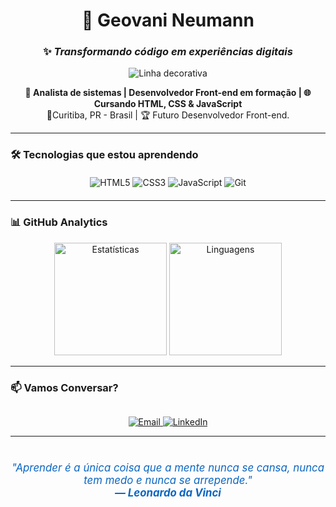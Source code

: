 <div align="center">
  
# 🚀 Geovani Neumann 

### ✨ _Transformando código em experiências digitais_

![Linha decorativa](https://i.imgur.com/dBaSKWF.gif)

**🎯 Analista de sistemas | Desenvolvedor Front-end em formação | 🌐 Cursando HTML, CSS & JavaScript**  
  📍Curitiba, PR - Brasil | 🏆 Futuro Desenvolvedor Front-end.

</div>

---

### 🛠 **Tecnologias que estou aprendendo**
<div align="center" style="margin: 20px 0;">
  <img src="https://img.shields.io/badge/HTML5-E34F26?style=for-the-badge&logo=html5&logoColor=white&logoWidth=30" alt="HTML5" />
  <img src="https://img.shields.io/badge/CSS3-1572B6?style=for-the-badge&logo=css3&logoColor=white" alt="CSS3" />
  <img src="https://img.shields.io/badge/JavaScript-F7DF1E?style=for-the-badge&logo=javascript&logoColor=black" alt="JavaScript" />
  <img src="https://img.shields.io/badge/Git-E44C30?style=for-the-badge&logo=git&logoColor=white" alt="Git" />
</div>

---

### 📊 **GitHub Analytics**
<div align="center">
  <img height="180em" src="https://github-readme-stats.vercel.app/api?username=GeovaniNeumann&show_icons=true&theme=radical&bg_color=0d1117&hide_border=true&count_private=true" alt="Estatísticas" />
  <img height="180em" src="https://github-readme-stats.vercel.app/api/top-langs/?username=GeovaniNeumann&layout=compact&theme=radical&bg_color=0d1117&hide_border=true" alt="Linguagens" />
</div>

---

### 📫 **Vamos Conversar?**
<div align="center" style="margin-top:30px">
  <a href="mailto:geovanefr@gmail.com?subject=Contato%20via%20GitHub&body=Olá%20Geovani,%20vim%20pelo%20seu%20GitHub!">
    <img src="https://img.shields.io/badge/📧_Email-D14836?style=for-the-badge&logo=gmail&logoColor=white" alt="Email" />
  </a>
  <a href="https://www.linkedin.com/in/geovani-neumann-7a88b0294">
    <img src="https://img.shields.io/badge/🔗_LinkedIn-0077B5?style=for-the-badge&logo=linkedin&logoColor=white" alt="LinkedIn" />
  </a>
</div>

---

<div align="center" style="margin-top:40px; font-size:1.2em; font-style:italic; color:#0A66C2">
  "Aprender é a única coisa que a mente nunca se cansa, nunca tem medo e nunca se arrepende."<br>
  <strong>— Leonardo da Vinci</strong>
</div>
